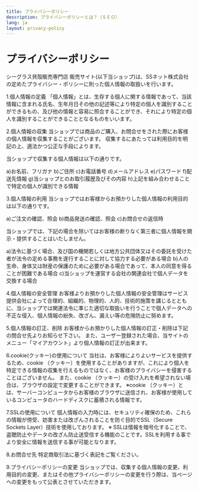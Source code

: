 ```yaml
---
title: プライバシーポリシー
description: プライバシーポリシーとは？（ＳＥＯ）
lang: ja
layout: privacy-policy
---
```


# プライバシーポリシー

シーグラス貝殻販売専門店  販売サイト(以下当ショップ)は、SSネット株式会社の定めたプライバシー・ポリシーに則った個人情報の取扱いを行います。

1.個人情報の定義
「個人情報」とは、生存する個人に関する情報であって、当該情報に含まれる氏名、生年月日その他の記述等により特定の個人を識別することができるもの、及び他の情報と容易に照合することができ、それにより特定の個人を識別することができることとなるものをいいます。

2.個人情報の収集
当ショップでは商品のご購入、お問合せをされた際にお客様の個人情報を収集することがございます。
収集するにあたっては利用目的を明記の上、適法かつ公正な手段によります。

当ショップで収集する個人情報は以下の通りです。

a)お名前、フリガナ
b)ご住所
c)お電話番号
d)メールアドレス
e)パスワード
f)配送先情報
g)当ショップとのお取引履歴及びその内容
h)上記を組み合わせることで特定の個人が識別できる情報

3.個人情報の利用
当ショップではお客様からお預かりした個人情報の利用目的は以下の通りです。

a)ご注文の確認、照会
b)商品発送の確認、照会
c)お問合せの返信時

当ショップでは、下記の場合を除いてはお客様の断りなく第三者に個人情報を開示・提供することはいたしません。

a)法令に基づく場合、及び国の機関若しくは地方公共団体又はその委託を受けた者が法令の定める事務を遂行することに対して協力する必要がある場合
b)人の生命、身体又は財産の保護のために必要がある場合であって、本人の同意を得ることが困難である場合
c)当ショップを運営する会社の関連会社で個人データを交換する場合

4.個人情報の安全管理
お客様よりお預かりした個人情報の安全管理はサービス提供会社によって合理的、組織的、物理的、人的、技術的施策を講じるとともに、当ショップでは関連法令に準じた適切な取扱いを行うことで個人データへの不正な侵入、個人情報の紛失、改ざん、漏えい等の危険防止に努めます。

5.個人情報の訂正、削除
お客様からお預かりした個人情報の訂正・削除は下記の問合せ先よりお知らせ下さい。
また、ユーザー登録された場合、当サイトのメニュー「マイアカウント」より個人情報の訂正が出来ます。

6.cookie(クッキー)の使用について
当社は、お客様によりよいサービスを提供するため、cookie （クッキー）を使用することがありますが、これにより個人を特定できる情報の収集を行えるものではなく、お客様のプライバシーを侵害することはございません。
また、cookie （クッキー）の受け入れを希望されない場合は、ブラウザの設定で変更することができます。
※cookie （クッキー）とは、サーバーコンピュータからお客様のブラウザに送信され、お客様が使用しているコンピュータのハードディスクに蓄積される情報です。

7.SSLの使用について
個人情報の入力時には、セキュリティ確保のため、これらの情報が傍受、妨害または改ざんされることを防ぐ目的でSSL（Secure Sockets Layer）技術を使用しております。
※ SSLは情報を暗号化することで、盗聴防止やデータの改ざん防止送受信する機能のことです。SSLを利用する事でより安全に情報を送信する事が可能となります。

8.お問合せ先
特定商取引法に基づく表記をご覧ください。

9.プライバシーポリシーの変更
当ショップでは、収集する個人情報の変更、利用目的の変更、またはその他プライバシーポリシーの変更を行う際は、当ページへの変更をもって公表とさせていただきます。



